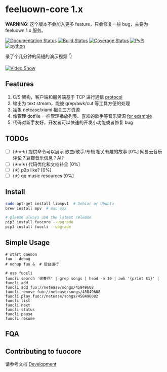 # feeluown-core 1.x

**WARNING**: 这个版本不会加入更多 feature，只会修复一些 bug，主要为 feeluown 1.x 服务。

[![Documentation Status](https://readthedocs.org/projects/feeluown-core/badge/?version=latest)](http://feeluown-core.readthedocs.io/en/latest/?badge=latest)
[![Build Status](https://travis-ci.org/cosven/feeluown-core.svg?branch=master)](https://travis-ci.org/cosven/feeluown-core)
[![Coverage Status](https://coveralls.io/repos/github/cosven/feeluown-core/badge.svg?branch=master)](https://coveralls.io/github/cosven/feeluown-core?branch=master)
[![PyPI](https://img.shields.io/pypi/v/fuocore.svg)](https://pypi.python.org/pypi/fuocore)
[![python](https://img.shields.io/pypi/pyversions/fuocore.svg)](https://pypi.python.org/pypi/fuocore)

录了个几分钟的简短的演示视频 👇

[![Video Show](http://img.youtube.com/vi/-JFXo0J5D9E/0.jpg)](https://youtu.be/-JFXo0J5D9E)

## Features

1. C/S 架构，客户端和服务端基于 TCP 进行通信
   [protocol](http://feeluown-core.readthedocs.io/en/latest/protocol.html#fuo-protocol)
2. 输出为 text stream，能被 grep/awk/cut 等工具方便的处理
3. 抽象 netease/xiami 相关三方资源
4. 像管理 dotfile 一样管理播放列表、喜欢的歌手等音乐资源
   [for example](https://github.com/cosven/cosven.github.io/blob/master/music/mix.fuo)
5. 代码对新手友好，开发者可以快速的开发小功能或者修复 bug

## TODOs

- [ ] (✭✭✭) 提供命令可以展示 歌曲/歌手/专辑 相关有趣的故事 [0%]
  网易云音乐评论？豆瓣音乐信息？AI?
- [ ] (✭✭✭) 代码优化和文档补全 [0%]
- [ ] (✭) p2p like? [0%]
- [ ] (✭) qq music resources [0%]

## Install

```sh
sudo apt-get install libmpv1  # Debian or Ubuntu
brew install mpv  # mac osx

# please always use the latest release
pip3 install fuocore --upgrade
pip3 install fuocli --upgrade
```

## Simple Usage

```
# start daemon
fuo --debug
# nohup fuo &  # 后台运行

# use fuocli
fuocli search '谢春花' | grep songs | head -n 10 | awk '{print $1}' | fuocli add
fuocli add fuo://netease/songs/45849608
fuocli remove fuo://netease/songs/45849608
fuocli play fuo://netease/songs/458496082
fuocli list
fuocli next
fuocli status
fuocli pause
fuocli resume
```

## FQA

## Contributing to fuocore
请参考文档 [Development](http://feeluown-core.readthedocs.io/en/latest/development.html)
